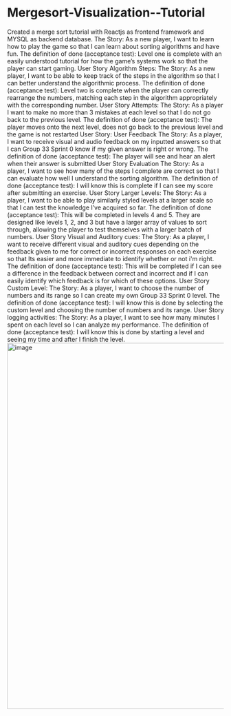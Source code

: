 # Mergesort-Visualization--Tutorial
Created a merge sort tutorial with Reactjs as frontend framework and MYSQL as backend database.
The Story: 
As a new player, I want to learn how to play the game so that I can learn about sorting algorithms and have fun. 
The definition of done (acceptance test): Level one is complete with an easily understood tutorial for how the game’s systems work so that the player can start gaming. 
User Story Algorithm Steps: The Story: As a new player, I want to be able to keep track of the steps in the algorithm so that I can better understand the algorithmic process. The definition of done (acceptance test): Level two is complete when the player can correctly rearrange the numbers, matching each step in the algorithm appropriately with the corresponding number. 
User Story Attempts: The Story: As a player I want to make no more than 3 mistakes at each level so that I do not go back to the previous level. The definition of done (acceptance test): The player moves onto the next level, does not go back to the previous level and the game is not restarted 
User Story: User Feedback The Story: As a player, I want to receive visual and audio feedback on my inputted answers so that I can Group 33 Sprint 0 know if my given answer is right or wrong. The definition of done (acceptance test): The player will see and hear an alert when their answer is submitted 
User Story Evaluation The Story: As a player, I want to see how many of the steps I complete are correct so that I can evaluate how well I understand the sorting algorithm. The definition of done (acceptance test): I will know this is complete if I can see my score after submitting an exercise. 
User Story Larger Levels: The Story: As a player, I want to be able to play similarly styled levels at a larger scale so that I can test the knowledge I’ve acquired so far. The definition of done (acceptance test): This will be completed in levels 4 and 5. They are designed like levels 1, 2, and 3 but have a larger array of values to sort through, allowing the player to test themselves with a larger batch of numbers. 
User Story Visual and Auditory cues: The Story: As a player, I want to receive different visual and auditory cues depending on the feedback given to me for correct or incorrect responses on each exercise so that Its easier and more immediate to identify whether or not i'm right. The definition of done (acceptance test): This will be completed if I can see a difference in the feedback between correct and incorrect and if I can easily identify which feedback is for which of these options. 
User Story Custom Level: The Story: As a player, I want to choose the number of numbers and its range so I can create my own Group 33 Sprint 0 level. The definition of done (acceptance test): I will know this is done by selecting the custom level and choosing the number of numbers and its range. 
User Story logging activities: The Story: As a player, I want to see how many minutes I spent on each level so I can analyze my performance. The definition of done (acceptance test): I will know this is done by starting a level and seeing my time and after I finish the level.
<img width="850" alt="image" src="https://user-images.githubusercontent.com/46071969/236844781-7147eef2-3eb2-425c-92d0-843c19a8732f.png">

